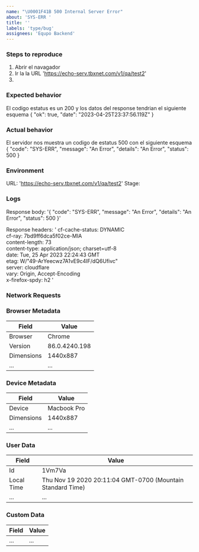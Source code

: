 ```yaml
---
name: "\U0001F41B 500 Internal Server Error"
about: 'SYS-ERR '
title: ''
labels: 'type/bug'
assignees: 'Equpo Backend'
---
```


### Steps to reproduce
1. Abrir el navagador
2. Ir la la URL 'https://echo-serv.tbxnet.com/v1/qa/test2'
2. 

### Expected behavior
El codigo estatus es un 200
y los datos del response tendrian el siguiente esquema
{
    "ok": true,
    "date": "2023-04-25T23:37:56.119Z"
}

### Actual behavior
El servidor nos muestra un codigo de estatus 500
con el siguiente esquema
{
    "code": "SYS-ERR",
    "message": "An Error",
    "details": "An Error",
    "status": 500
}

### Environment
URL: <url goes here> 'https://echo-serv.tbxnet.com/v1/qa/test2'
Stage: <qa>

<link to screenshot or video>

### Logs
Response body:
'{
    "code": "SYS-ERR",
    "message": "An Error",
    "details": "An Error",
    "status": 500
}'

Response headers:
'
 cf-cache-status: DYNAMIC  
 cf-ray: 7bd9ff6dca5f02ce-MIA  
 content-length: 73  
 content-type: application/json; charset=utf-8  
 date: Tue, 25 Apr 2023 22:24:43 GMT  
 etag: W/"49-ArYeecwz7A1vE9c4IF/dQ6Ufivc"  
 server: cloudflare  
 vary: Origin, Accept-Encoding  
 x-firefox-spdy: h2 
 '

### Network Requests
<paste output from network requests tab here>

### Browser Metadata
| Field      | Value         |
|------------|---------------|
| Browser    | Chrome        |
| Version    | 86.0.4240.198 |
| Dimensions | 1440x887      |
| ...        | ...           |

### Device Metadata
| Field      | Value         |
|------------|---------------|
| Device     | Macbook Pro   |
| Dimensions | 1440x887      |
| ...        | ...           |

### User Data
| Field      | Value                                                         |
|------------|---------------------------------------------------------------|
| Id         | 1Vm7Va                                                        |
| Local Time | Thu Nov 19 2020 20:11:04 GMT-0700 (Mountain Standard Time)    |
| ...        | ...                                                           |

### Custom Data
| Field      | Value         |
|------------|---------------|
| ...        | ...           |